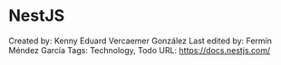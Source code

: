 # NestJS

Created by: Kenny Eduard Vercaemer González
Last edited by: Fermín Méndez García
Tags: Technology, Todo
URL: https://docs.nestjs.com/